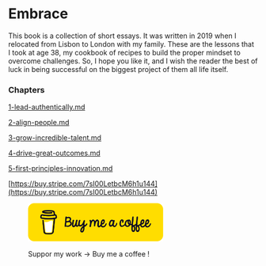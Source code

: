# Embrace

This book is a collection of short essays. It was written in 2019 when I relocated from Lisbon to London with my family. These are the lessons that I took at age 38, my cookbook of recipes to build the proper mindset to overcome challenges. So, I hope you like it, and I wish the reader the best of luck in being successful on the biggest project of them all life itself.

### Chapters

[1-lead-authentically.md](1-lead-authentically.md "mention")

[2-align-people.md](2-align-people.md "mention")

[3-grow-incredible-talent.md](3-grow-incredible-talent.md "mention")

[4-drive-great-outcomes.md](4-drive-great-outcomes.md "mention")

[5-first-principles-innovation.md](5-first-principles-innovation.md "mention")


[https://buy.stripe.com/7sI00LetbcM6h1u144](https://buy.stripe.com/7sI00LetbcM6h1u144)

<div align="left">

<figure><img src=".gitbook/assets/bmc-button.svg" alt="" width="273"><figcaption><p>Suppor my work -> Buy me a coffee !</p></figcaption></figure>

</div>

